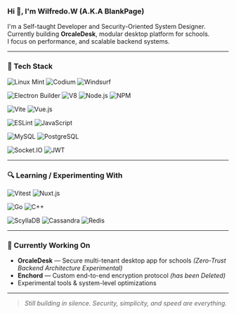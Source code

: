 ### Hi 👋, I'm Wilfredo.W (A.K.A BlankPage)

I'm a Self-taught Developer and Security-Oriented System Designer.  
Currently building **OrcaleDesk**, modular desktop platform for schools.  
I focus on performance, and scalable backend systems.

---

### 🔧 Tech Stack

![Linux Mint](https://img.shields.io/badge/Linux_Mint-87CF3E?style=for-the-badge&logo=linuxmint&logoColor=white)
![Codium](https://img.shields.io/badge/Codium-007ACC?style=for-the-badge&logo=vscodium&logoColor=white)
![Windsurf](https://img.shields.io/badge/Windsurf-0B100F?style=for-the-badge&logo=windsurf&logoColor=white)

![Electron Builder](https://img.shields.io/badge/Electron_Builder-000000?style=for-the-badge&logo=electronbuilder&logoColor=white)
![V8](https://img.shields.io/badge/V8-4B8BF5?style=for-the-badge&logo=v8&logoColor=white)
![Node.js](https://img.shields.io/badge/Node.js-339933?style=for-the-badge&logo=nodedotjs&logoColor=white)
![NPM](https://img.shields.io/badge/NPM-CB3837?style=for-the-badge&logo=npm&logoColor=white)

![Vite](https://img.shields.io/badge/Vite-646CFF?style=for-the-badge&logo=vite&logoColor=white)
![Vue.js](https://img.shields.io/badge/Vue.js-4FC08D?style=for-the-badge&logo=vuedotjs&logoColor=white)

![ESLint](https://img.shields.io/badge/ESLint-4B32C3?style=for-the-badge&logo=eslint&logoColor=white)
![JavaScript](https://img.shields.io/badge/JavaScript-F7DF1E?style=for-the-badge&logo=javascript&logoColor=black)

![MySQL](https://img.shields.io/badge/MySQL-00758F?style=for-the-badge&logo=mysql&logoColor=white)
![PostgreSQL](https://img.shields.io/badge/PostgreSQL-336791?style=for-the-badge&logo=postgresql&logoColor=white)

![Socket.IO](https://img.shields.io/badge/Socket.IO-010101?style=for-the-badge&logo=socketdotio&logoColor=white)
![JWT](https://img.shields.io/badge/JWT-000000?style=for-the-badge&logo=jsonwebtokens&logoColor=white)

---
### 🔍 Learning / Experimenting With

![Vitest](https://img.shields.io/badge/Vitest-6E9F18?style=for-the-badge&logo=vitest&logoColor=white)
![Nuxt.js](https://img.shields.io/badge/Nuxt.js-00DC82?style=for-the-badge&logo=nuxt&logoColor=white)

![Go](https://img.shields.io/badge/Go-00ADD8?style=for-the-badge&logo=go&logoColor=white)
![C++](https://img.shields.io/badge/C++-00599C?style=for-the-badge&logo=cplusplus&logoColor=white)

![ScyllaDB](https://img.shields.io/badge/ScyllaDB-52C0F2?style=for-the-badge&logo=scylladb&logoColor=white)
![Cassandra](https://img.shields.io/badge/Cassandra-1287B1?style=for-the-badge&logo=apachecassandra&logoColor=white)
![Redis](https://img.shields.io/badge/Redis-DC382D?style=for-the-badge&logo=redis&logoColor=white)

---
### 🚧 Currently Working On

- **OrcaleDesk** — Secure multi-tenant desktop app for schools *(Zero-Trust Backend Architecture Experimental)*
- **Enchord** — Custom end-to-end encryption protocol *(has been Deleted)*  
- Experimental tools & system-level optimizations

---

> *Still building in silence. Security, simplicity, and speed are everything.*

